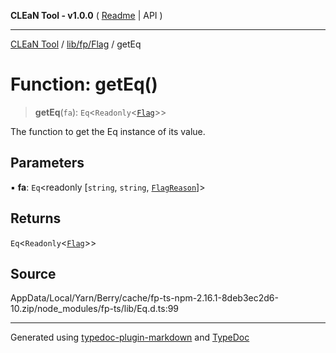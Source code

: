 **CLEaN Tool - v1.0.0** ( [Readme](../../../../README.md) \| API )

***

[CLEaN Tool](../../../../modules.md) / [lib/fp/Flag](../README.md) / getEq

# Function: getEq()

> **getEq**(`fa`): `Eq`\<`Readonly`\<[`Flag`](../interfaces/Flag.md)\>\>

The function to get the Eq instance of its value.

## Parameters

▪ **fa**: `Eq`\<readonly [`string`, `string`, [`FlagReason`](../type-aliases/FlagReason.md)]\>

## Returns

`Eq`\<`Readonly`\<[`Flag`](../interfaces/Flag.md)\>\>

## Source

AppData/Local/Yarn/Berry/cache/fp-ts-npm-2.16.1-8deb3ec2d6-10.zip/node\_modules/fp-ts/lib/Eq.d.ts:99

***

Generated using [typedoc-plugin-markdown](https://www.npmjs.com/package/typedoc-plugin-markdown) and [TypeDoc](https://typedoc.org/)
